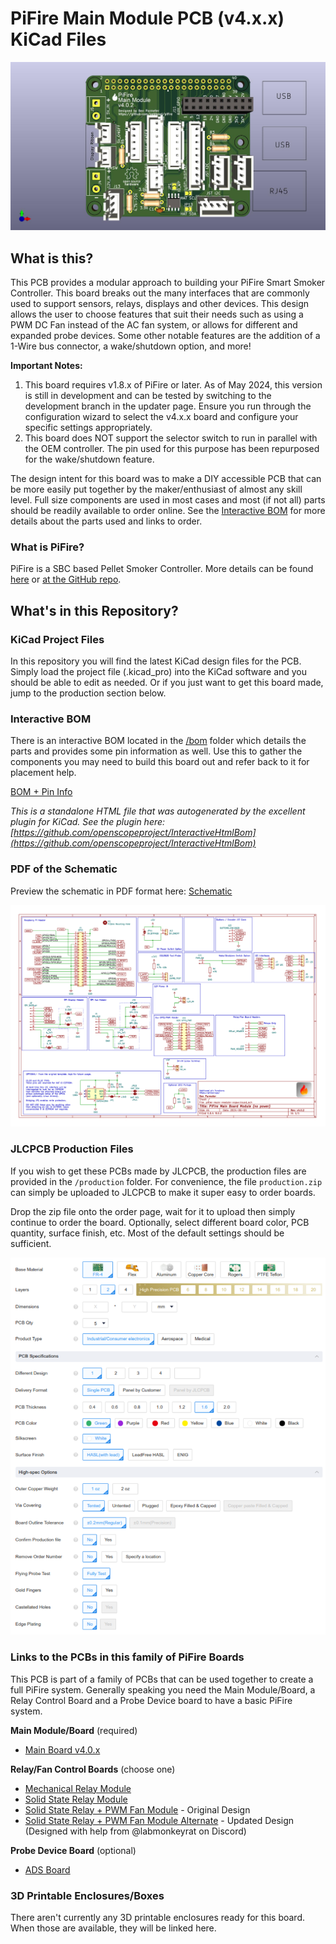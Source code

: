 # PiFire Main Module PCB (v4.x.x) KiCad Files

![](board.jpg)

## What is this? 

This PCB provides a modular approach to building your PiFire Smart Smoker Controller.  This board breaks out the many interfaces that are commonly used to support sensors, relays, displays and other devices.  This design allows the user to choose features that suit their needs such as using a PWM DC Fan instead of the AC fan system, or allows for different and expanded probe devices.  Some other notable features are the addition of a 1-Wire bus connector, a wake/shutdown option, and more!  

__Important Notes:__  
1. This board requires v1.8.x of PiFire or later.  As of May 2024, this version is still in development and can be tested by switching to the development branch in the updater page.  Ensure you run through the configuration wizard to select the v4.x.x board and configure your specific settings appropriately. 
1. This board does NOT support the selector switch to run in parallel with the OEM controller.  The pin used for this purpose has been repurposed for the wake/shutdown feature. 

The design intent for this board was to make a DIY accessible PCB that can be more easily put together by the maker/enthusiast of almost any skill level.  Full size components are used in most cases and most (if not all) parts should be readily available to order online.  See the [Interactive BOM](#interactive-bom) for more details about the parts used and links to order.

### What is PiFire? 

PiFire is a SBC based Pellet Smoker Controller.  More details can be found [here](https://nebhead.github.io/PiFire) or [at the GitHub repo](https://github.com/nebhead/pifire). 

## What's in this Repository?

### KiCad Project Files 
In this repository you will find the latest KiCad design files for the  PCB.  Simply load the project file (.kicad_pro) into the KiCad software and you should be able to edit as needed.  Or if you just want to get this board made, jump to the production section below.

### Interactive BOM

There is an interactive BOM located in the [/bom](bom/) folder which details the parts and provides some pin information as well.  Use this to gather the components you may need to build this board out and refer back to it for placement help.    

[BOM + Pin Info](https://nebhead.github.io/pifire-main-module-nopwr)

_This is a standalone HTML file that was autogenerated by the excellent plugin for KiCad. See the plugin here: [https://github.com/openscopeproject/InteractiveHtmlBom](https://github.com/openscopeproject/InteractiveHtmlBom)_

### PDF of the Schematic

Preview the schematic in PDF format here: [Schematic](schematic.pdf)

![Schematic PNG](schematic.png)

### JLCPCB Production Files

If you wish to get these PCBs made by JLCPCB, the production files are provided in the `/production` folder.  For convenience, the file `production.zip` can simply be uploaded to JLCPCB to make it super easy to order boards.

Drop the zip file onto the order page, wait for it to upload then simply continue to order the board.  Optionally, select different board color, PCB quantity, surface finish, etc.  Most of the default settings should be sufficient. 

![JLCPCB Order Page](jlcpcb.png)

### Links to the PCBs in this family of PiFire Boards

This PCB is part of a family of PCBs that can be used together to create  a full PiFire system.  Generally speaking you need the Main Module/Board, a Relay Control Board and a Probe Device board to have a basic PiFire system.  

**Main Module/Board** (required)
* [Main Board v4.0.x](https://github.com/nebhead/pifire-main-module-nopwr)

**Relay/Fan Control Boards** (choose one)
* [Mechanical Relay Module](https://github.com/nebhead/pifire-relay-module)
* [Solid State Relay Module](https://github.com/nebhead/pifire-relay-module-SSR)
* [Solid State Relay + PWM Fan Module](https://github.com/nebhead/pifire-relay-pwm-module-ssr) - Original Design
* [Solid State Relay + PWM Fan Module Alternate](https://github.com/nebhead/pifire-relay-pwm-module-ssr-alt) - Updated Design (Designed with help from @labmonkeyrat on Discord)

**Probe Device Board** (optional)
* [ADS Board](https://github.com/nebhead/pifire-ads-board) 

### 3D Printable Enclosures/Boxes 

There aren't currently any 3D printable enclosures ready for this board.  When those are available, they will be linked here.  
